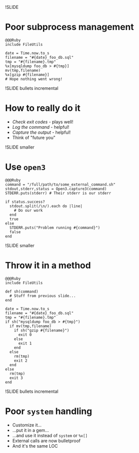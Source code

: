 !SLIDE
# Poor subprocess management

    @@@Ruby
    include FileUtils

    date = Time.now.to_s
    filename = "#{date}_foo_db.sql"
    tmp = "#{filename}.tmp"
    %x[mysqldump foo_db > #{tmp}]
    mv(tmp,filename)
    %x[gzip #{filename}]
    # Hope nothing went wrong!

!SLIDE bullets incremental
# How to really do it
* *Check exit codes* - plays well!
* *Log the command* - helpful!
* *Capture the output* - helpful!
* Think of "future you"

!SLIDE smaller 
# Use `open3`

    @@@Ruby
    command = "/full/path/to/some_external_command.sh"
    stdout,stderr,status = Open3.capture3(command)
    STDERR.puts(stderr) # Their stderr is our stderr

    if status.success?
      stdout.split(/\n/).each do |line|
        # Do our work
      end
      true
    else
      STDERR.puts("Problem running #{command}")
      false
    end

!SLIDE smaller
# Throw it in a method

    @@@Ruby
    include FileUtils

    def sh(command)
      # Stuff from previous slide...
    end

    date = Time.now.to_s
    filename = "#{date}_foo_db.sql"
    tmp = "#{filename}.tmp"
    if sh("mysqldump foo_db > #{tmp}")
      if mv(tmp,filename)
        if sh("gzip #{filename}")
          exit 0
        else
          exit 1
        end
      else
        rm(tmp)
        exit 2
      end
    else
      rm(tmp)
      exit 3
    end

!SLIDE bullets incremental
# Poor `system` handling
* Customize it...
* ...put it in a gem...
* ...and use it instead of `system` or `%x[]`
* External calls are now bulletproof
* And it's the same LOC

